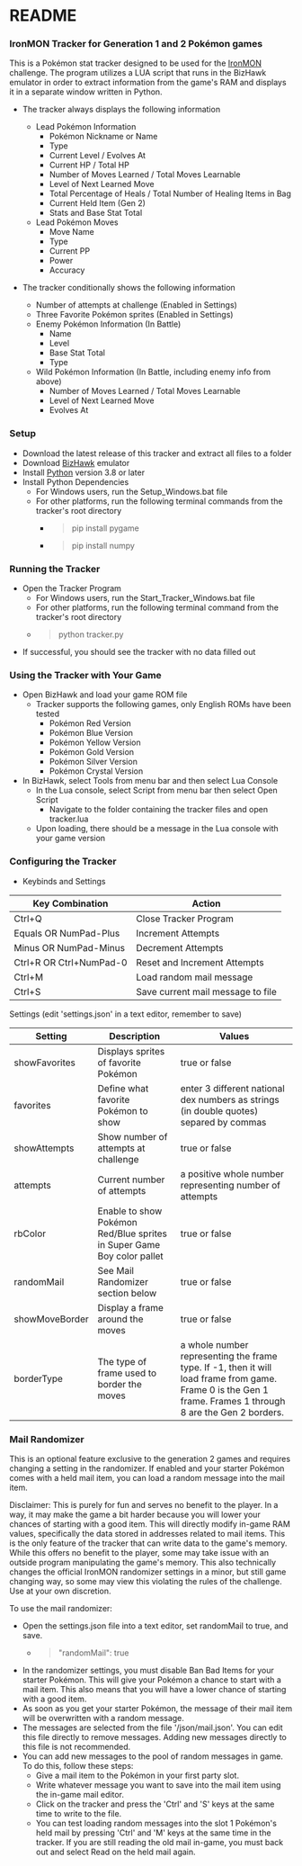 # README #

### IronMON Tracker for Generation 1 and 2 Pokémon games ###

This is a Pokémon stat tracker designed to be used for the [IronMON](https://gist.github.com/valiant-code/adb18d248fa0fae7da6b639e2ee8f9c1) challenge.
The program utilizes a LUA script that runs in the BizHawk emulator in order to extract information from the game's
RAM and displays it in a separate window written in Python.

* The tracker always displays the following information
  * Lead Pokémon Information
    * Pokémon Nickname or Name
    * Type
    * Current Level / Evolves At
    * Current HP / Total HP
    * Number of Moves Learned / Total Moves Learnable
    * Level of Next Learned Move
    * Total Percentage of Heals / Total Number of Healing Items in Bag
    * Current Held Item (Gen 2)
    * Stats and Base Stat Total
  * Lead Pokémon Moves
    * Move Name
    * Type
    * Current PP
    * Power
    * Accuracy


* The tracker conditionally shows the following information
  * Number of attempts at challenge (Enabled in Settings)
  * Three Favorite Pokémon sprites (Enabled in Settings)
  * Enemy Pokémon Information (In Battle)
    * Name
    * Level
    * Base Stat Total
    * Type
  * Wild Pokémon Information (In Battle, including enemy info from above)
    * Number of Moves Learned / Total Moves Learnable
    * Level of Next Learned Move
    * Evolves At


### Setup ###

* Download the latest release of this tracker and extract all files to a folder
* Download [BizHawk](https://tasvideos.org/Bizhawk) emulator
* Install [Python](https://www.python.org/downloads/) version 3.8 or later
* Install Python Dependencies
  * For Windows users, run the Setup_Windows.bat file
  * For other platforms, run the following terminal commands from the tracker's root directory
    * >pip install pygame
    * >pip install numpy
      
### Running the Tracker ###

* Open the Tracker Program
  * For Windows users, run the Start_Tracker_Windows.bat file
  * For other platforms, run the following terminal command from the tracker's root directory
  * >python tracker.py
* If successful, you should see the tracker with no data filled out

### Using the Tracker with Your Game ###

* Open BizHawk and load your game ROM file
  * Tracker supports the following games, only English ROMs have been tested
    * Pokémon Red Version
    * Pokémon Blue Version
    * Pokémon Yellow Version
    * Pokémon Gold Version
    * Pokémon Silver Version
    * Pokémon Crystal Version
* In BizHawk, select Tools from menu bar and then select Lua Console
  * In the Lua console, select Script from menu bar then select Open Script
    * Navigate to the folder containing the tracker files and open tracker.lua
  * Upon loading, there should be a message in the Lua console with your game version

### Configuring the Tracker ###

* Keybinds and Settings

Key Combination | Action
------------- | -------------
Ctrl+Q  | Close Tracker Program
Equals OR NumPad-Plus  | Increment Attempts
Minus OR NumPad-Minus  | Decrement Attempts
Ctrl+R OR Ctrl+NumPad-0 | Reset and Increment Attempts
Ctrl+M  | Load random mail message
Ctrl+S  | Save current mail message to file

Settings (edit 'settings.json' in a text editor, remember to save)

Setting | Description | Values
------------- | ------------- | ------------
showFavorites  | Displays sprites of favorite Pokémon | true or false
favorites  | Define what favorite Pokémon to show | enter 3 different national dex numbers as strings (in double quotes) separed by commas
showAttempts  | Show number of attempts at challenge | true or false
attempts  | Current number of attempts | a positive whole number representing number of attempts
rbColor  | Enable to show Pokémon Red/Blue sprites in Super Game Boy color pallet | true or false
randomMail  | See Mail Randomizer section below  | true or false
showMoveBorder  | Display a frame around the moves  | true or false
borderType  | The type of frame used to border the moves | a whole number representing the frame type. If -1, then it will load frame from game. Frame 0 is the Gen 1 frame. Frames 1 through 8 are the Gen 2 borders.

### Mail Randomizer ###

This is an optional feature exclusive to the generation 2 games and requires changing a setting in the randomizer.
If enabled and your starter Pokémon comes with a held mail item, you can load a random message into the mail item.

Disclaimer:
This is purely for fun and serves no benefit to the player.
In a way, it may make the game a bit harder because you will lower your chances of starting with a good item.
This will directly modify in-game RAM values, specifically the data stored in addresses related to mail items.
This is the only feature of the tracker that can write data to the game's memory.
While this offers no benefit to the player, some may take issue with an outside program manipulating the game's memory.
This also technically changes the official IronMON randomizer settings in a minor, but still game changing way, so some may view this violating the rules of the challenge.
Use at your own discretion.

To use the mail randomizer:

* Open the settings.json file into a text editor, set randomMail to true, and save.
  * > "randomMail": true
* In the randomizer settings, you must disable Ban Bad Items for your starter Pokémon. This will give your Pokémon a chance to start with a mail item. This also means that you will have a lower chance of starting with a good item.
* As soon as you get your starter Pokémon, the message of their mail item will be overwritten with a random message.
* The messages are selected from the file '/json/mail.json'. You can edit this file directly to remove messages. Adding new messages directly to this file is not recommended.
* You can add new messages to the pool of random messages in game. To do this, follow these steps:
  * Give a mail item to the Pokémon in your first party slot.
  * Write whatever message you want to save into the mail item using the in-game mail editor.
  * Click on the tracker and press the 'Ctrl' and 'S' keys at the same time to write to the file.
  * You can test loading random messages into the slot 1 Pokémon's held mail by pressing 'Ctrl' and 'M' keys at the same time in the tracker. If you are still reading the old mail in-game, you must back out and select Read on the held mail again.